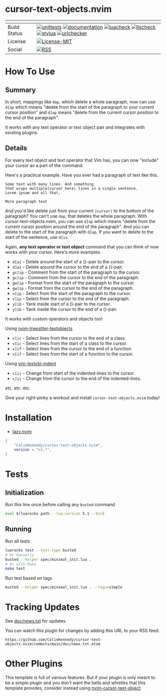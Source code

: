 # cursor-text-objects.nvim

| <!-- -->     | <!-- -->                                                                                                                                                                                                                                                                                                                                                                                                                                                                                                                                                                                                                                                                                                                                                                                                                                                                                                                                                                                                                                                                                                                                                                                                                                                                                                                                                                                                                                                                                                                                                                                                                                                                                                                                              |
|--------------|-------------------------------------------------------------------------------------------------------------------------------------------------------------------------------------------------------------------------------------------------------------------------------------------------------------------------------------------------------------------------------------------------------------------------------------------------------------------------------------------------------------------------------------------------------------------------------------------------------------------------------------------------------------------------------------------------------------------------------------------------------------------------------------------------------------------------------------------------------------------------------------------------------------------------------------------------------------------------------------------------------------------------------------------------------------------------------------------------------------------------------------------------------------------------------------------------------------------------------------------------------------------------------------------------------------------------------------------------------------------------------------------------------------------------------------------------------------------------------------------------------------------------------------------------------------------------------------------------------------------------------------------------------------------------------------------------------------------------------------------------------|
| Build Status | [![unittests](https://img.shields.io/github/actions/workflow/status/ColinKennedy/cursor-text-objects.nvim/test.yml?branch=main&style=for-the-badge&label=Unittests)](https://github.com/ColinKennedy/cursor-text-objects.nvim/actions/workflows/test.yml)  [![documentation](https://img.shields.io/github/actions/workflow/status/ColinKennedy/cursor-text-objects.nvim/documentation.yml?branch=main&style=for-the-badge&label=Documentation)](https://github.com/ColinKennedy/cursor-text-objects.nvim/actions/workflows/documentation.yml)  [![luacheck](https://img.shields.io/github/actions/workflow/status/ColinKennedy/cursor-text-objects.nvim/luacheck.yml?branch=main&style=for-the-badge&label=Luacheck)](https://github.com/ColinKennedy/cursor-text-objects.nvim/actions/workflows/luacheck.yml) [![llscheck](https://img.shields.io/github/actions/workflow/status/ColinKennedy/cursor-text-objects.nvim/llscheck.yml?branch=main&style=for-the-badge&label=llscheck)](https://github.com/ColinKennedy/cursor-text-objects.nvim/actions/workflows/llscheck.yml) [![stylua](https://img.shields.io/github/actions/workflow/status/ColinKennedy/cursor-text-objects.nvim/stylua.yml?branch=main&style=for-the-badge&label=Stylua)](https://github.com/ColinKennedy/cursor-text-objects.nvim/actions/workflows/stylua.yml)  [![urlchecker](https://img.shields.io/github/actions/workflow/status/ColinKennedy/cursor-text-objects.nvim/urlchecker.yml?branch=main&style=for-the-badge&label=URLChecker)](https://github.com/ColinKennedy/cursor-text-objects.nvim/actions/workflows/urlchecker.yml)  |
| License      | [![License-MIT](https://img.shields.io/badge/License-MIT-blue?style=for-the-badge)](https://github.com/ColinKennedy/cursor-text-objects.nvim/blob/main/LICENSE)                                                                                                                                                                                                                                                                                                                                                                                                                                                                                                                                                                                                                                                                                                                                                                                                                                                                                                                                                                                                                                                                                                                                                                                                                                                                                                                                                                                                                                                                                                                                                                            |
| Social       | [![RSS](https://img.shields.io/badge/rss-F88900?style=for-the-badge&logo=rss&logoColor=white)](https://github.com/ColinKennedy/cursor-text-objects.nvim/commits/main/doc/news.txt.atom)                                                                                                                                                                                                                                                                                                                                                                                                                                                                                                                                                                                                                                                                                                                                                                                                                                                                                                                                                                                                                                                                                                                                                                                                                                                                                                                                                                                                                                                                                                                                                    |


# How To Use
## Summary
In short, mappings like `dap`, which delete a whole paragraph, now can use
`d[ap` which means "delete from the start of the paragraph to your current
cursor position" and `d]ap` means "delete from the current cursor position to
the end of the paragraph".

It works with any text operator or text object pair and integrates with existing plugins.


## Details
For every text object and text operator that Vim has, you can now "include"
your cursor as a part of the command.

Here's a practical example. Have you ever had a paragraph of text like this.

```
Some text with many lines. And something
that wraps multiple|cursor here| lines in a single sentence.
Lorem ipsum and all that.

More paragraph text
```

And you'd like delete just from your current `|cursor|` to the bottom of the
paragraph? You can't use `dap`, that deletes the whole paragraph. With
cursor-text-objects.nvim, you can use `d]ap` which means "delete from the
current cursor position around the end of the paragraph". And you can delete to
the start of the paragraph with `d[ap`. If you want to delete to the start of
the sentence, use `d[is`.

Again, **any text operator or text object** command that you can think of now
works with your cursor. Here's more examples.

- `d[a}` - Delete around the start of a {}-pair to the cursor.
- `d]a}` - Delete around the cursor to the end of a {}-pair.
- `gc[ip` - Comment from the start of the paragraph to the cursor.
- `gc]ip` - Comment from the cursor to the end of the paragraph.
- `gw[ip` - Format from the start of the paragraph to the cursor.
- `gw]ip` - Format from the cursor to the end of the paragraph.
- `v[ip` - Select from the start of the paragraph to the cursor.
- `v]ip` - Select from the cursor to the end of the paragraph.
- `y[ib` - Yank inside start of a ()-pair to the cursor.
- `y]ib` - Yank inside the cursor to the end of a ()-pair.

It works with custom operators and objects too!

Using [nvim-treesitter-textobjects](https://github.com/nvim-treesitter/nvim-treesitter-textobjects)

- `v]ic` - Select lines from the cursor to the end of a class.
- `v[ic` - Select lines from the start of a class to the cursor.
- `v]if` - Select lines from the cursor to the end of a function.
- `v[if` - Select lines from the start of a function to the cursor.

Using [vim-textobj-indent](https://github.com/kana/vim-textobj-indent)

- `c[ii` - Change from start of the indented-lines to the cursor.
- `c]ii` - Change from the cursor to the end of the indented-lines.

etc. etc. etc.

Give your right-pinky a workout and install `cursor-text-objects.nvim` today!


# Installation
- [lazy.nvim](https://github.com/folke/lazy.nvim)
```lua
{
    "ColinKennedy/cursor-text-objects.nvim",
    version = "v1.*",
}
```


# Tests
## Initialization
Run this line once before calling any `busted` command

```sh
eval $(luarocks path --lua-version 5.1 --bin)
```


## Running
Run all tests
```sh
luarocks test --test-type busted
# Or manually
busted --helper spec/minimal_init.lua .
# Or with Make
make test
```

Run test based on tags
```sh
busted --helper spec/minimal_init.lua . --tags=simple
```


# Tracking Updates
See [doc/news.txt](doc/news.txt) for updates.

You can watch this plugin for changes by adding this URL to your RSS feed:
```
https://github.com/ColinKennedy/cursor-text-objects.nvim/commits/main/doc/news.txt.atom
```


# Other Plugins
This template is full of various features. But if your plugin is only meant to
be a simple plugin and you don't want the bells and whistles that this template
provides, consider instead using
[nvim-cursor-text-object](https://github.com/ellisonleao/nvim-plugin-template)
